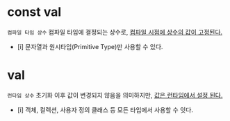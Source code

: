 # const val
`컴파일 타임 상수`
컴파일 타임에 결정되는 상수로, <u>컴파일 시점에 상수의 값이 고정된다.</u>
- [i] 문자열과 원시타입(Primitive Type)만 사용할 수 있다.

# val
`런타임 상수`
초기화 이후 값이 변경되지 않음을 의미하지만, <u>값은 런타임에서 설정 된다.</u>
- [i] 객체, 컬렉션, 사용자 정의 클래스 등 모든 타입에서 사용할 수 잇다.

